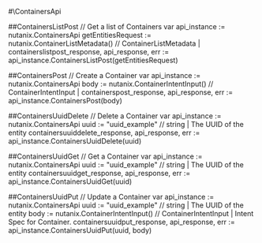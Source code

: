 #\ContainersApi

##ContainersListPost
//  Get a list of Containers
var api_instance := nutanix.ContainersApi
getEntitiesRequest := nutanix.ContainerListMetadata() // ContainerListMetadata | 
containerslistpost_response, api_response, err := api_instance.ContainersListPost(getEntitiesRequest)

##ContainersPost
//  Create a Container
var api_instance := nutanix.ContainersApi
body := nutanix.ContainerIntentInput() // ContainerIntentInput | 
containerspost_response, api_response, err := api_instance.ContainersPost(body)

##ContainersUuidDelete
//  Delete a Container
var api_instance := nutanix.ContainersApi
uuid := "uuid_example" // string | The UUID of the entity
containersuuiddelete_response, api_response, err := api_instance.ContainersUuidDelete(uuid)

##ContainersUuidGet
//  Get a Container
var api_instance := nutanix.ContainersApi
uuid := "uuid_example" // string | The UUID of the entity
containersuuidget_response, api_response, err := api_instance.ContainersUuidGet(uuid)

##ContainersUuidPut
//  Update a Container
var api_instance := nutanix.ContainersApi
uuid := "uuid_example" // string | The UUID of the entity
body := nutanix.ContainerIntentInput() // ContainerIntentInput | Intent Spec for Container.
containersuuidput_response, api_response, err := api_instance.ContainersUuidPut(uuid, body)

